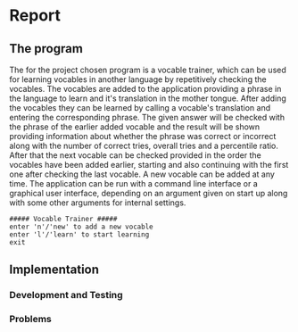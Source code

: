 # Report
## The program
The for the project chosen program is a vocable trainer, which can be used for learning vocables in another language by repetitively checking the vocables. The vocables are added to the application providing a phrase in the language to learn and it's translation in the mother tongue. After adding the vocables they can be learned by calling a vocable's translation and entering the corresponding phrase. The given answer will be checked with the phrase of the earlier added vocable and the result will be shown providing information about whether the phrase was correct or incorrect along with the number of correct tries, overall tries and a percentile ratio. After that the next vocable can be checked provided in the order the vocables have been added earlier, starting and also continuing with the first one after checking the last vocable. A new vocable can be added at any time.
The application can be run with a command line interface or a graphical user interface, depending on an argument given on start up along with some other arguments for internal settings.

```
##### Vocable Trainer #####
enter 'n'/'new' to add a new vocable
enter 'l'/'learn' to start learning
exit
```

## Implementation
### Development and Testing
### Problems
<!--stackedit_data:
eyJoaXN0b3J5IjpbNDE1MTUzOTE2LC0yNzkwNjIyNjksLTE0Nz
YyMzY4MTUsLTIzMzYxMTM1MywxOTE0OTIwNzU2LC04MjU4OTg0
MywtMzkzMDQ5MjgyXX0=
-->